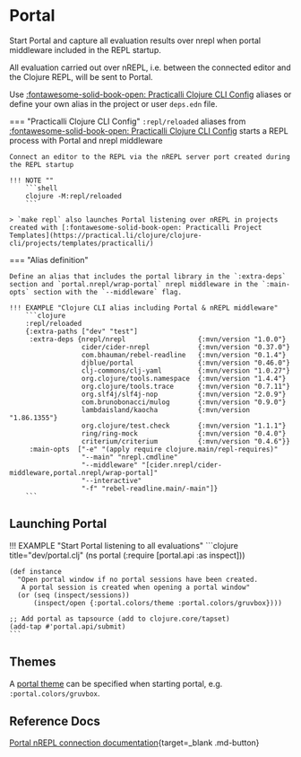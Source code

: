 # Portal

Start Portal and capture all evaluation results over nrepl when portal middleware included in the REPL startup.

All evaluation carried out over nREPL, i.e. between the connected editor and the Clojure REPL, will be sent to Portal.

Use [:fontawesome-solid-book-open: Practicalli Clojure CLI Config]() aliases or define your own alias in the project or user `deps.edn` file.


=== "Practicalli Clojure CLI Config"
    `:repl/reloaded` aliases from [:fontawesome-solid-book-open: Practicalli Clojure CLI Config](https://practical.li/clojure/clojure-cli/practicalli-config/) starts a REPL process with Portal and nrepl middleware

    Connect an editor to the REPL via the nREPL server port created during the REPL startup

    !!! NOTE ""
        ```shell
        clojure -M:repl/reloaded
        ```

    > `make repl` also launches Portal listening over nREPL in projects created with [:fontawesome-solid-book-open: Practicalli Project Templates](https://practical.li/clojure/clojure-cli/projects/templates/practicalli/)


=== "Alias definition"

    Define an alias that includes the portal library in the `:extra-deps` section and `portal.nrepl/wrap-portal` nrepl middleware in the `:main-opts` section with the `--middleware` flag.

    !!! EXAMPLE "Clojure CLI alias including Portal & nREPL middleware"
        ```clojure
        :repl/reloaded
        {:extra-paths ["dev" "test"]
         :extra-deps {nrepl/nrepl                  {:mvn/version "1.0.0"}
                      cider/cider-nrepl            {:mvn/version "0.37.0"}
                      com.bhauman/rebel-readline   {:mvn/version "0.1.4"}
                      djblue/portal                {:mvn/version "0.46.0"}
                      clj-commons/clj-yaml         {:mvn/version "1.0.27"}
                      org.clojure/tools.namespace  {:mvn/version "1.4.4"}
                      org.clojure/tools.trace      {:mvn/version "0.7.11"}
                      org.slf4j/slf4j-nop          {:mvn/version "2.0.9"}
                      com.brunobonacci/mulog       {:mvn/version "0.9.0"}
                      lambdaisland/kaocha          {:mvn/version "1.86.1355"}
                      org.clojure/test.check       {:mvn/version "1.1.1"}
                      ring/ring-mock               {:mvn/version "0.4.0"}
                      criterium/criterium          {:mvn/version "0.4.6"}}
         :main-opts  ["-e" "(apply require clojure.main/repl-requires)"
                      "--main" "nrepl.cmdline"
                      "--middleware" "[cider.nrepl/cider-middleware,portal.nrepl/wrap-portal]"
                      "--interactive"
                      "-f" "rebel-readline.main/-main"]}
        ```

## Launching Portal

!!! EXAMPLE "Start Portal listening to all evaluations"
    ```clojure title="dev/portal.clj"
    (ns portal
      (:require
       [portal.api :as inspect]))

    (def instance
      "Open portal window if no portal sessions have been created.
       A portal session is created when opening a portal window"
      (or (seq (inspect/sessions))
          (inspect/open {:portal.colors/theme :portal.colors/gruvbox})))

    ;; Add portal as tapsource (add to clojure.core/tapset)
    (add-tap #'portal.api/submit)
    ```

## Themes

A [portal theme](https://cljdoc.org/d/djblue/portal/0.37.1/doc/ui-concepts/themes) can be specified when starting portal, e.g. `:portal.colors/gruvbox`.


## Reference Docs

[Portal nREPL connection documentation](https://cljdoc.org/d/djblue/portal/0.46.0/doc/guides/nrepl){target=_blank .md-button} 

